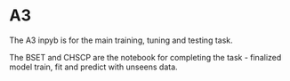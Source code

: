 # A3
The A3 inpyb is for the main training, tuning and testing task.

The BSET and CHSCP are the notebook for completing the task - finalized model train, fit and predict with unseens data. 
